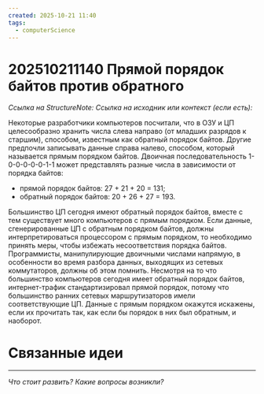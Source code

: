```yaml
---
created: 2025-10-21 11:40
tags:
  - computerScience
---
```

# 202510211140 Прямой порядок байтов против обратного

*Ссылка на StructureNote:*
*Ссылка на исходник или контекст (если есть):*

Некоторые разработчики компьютеров посчитали, что в ОЗУ и ЦП целесообразно хранить числа слева направо (от младших разрядов к старшим), способом, известным как обратный порядок байтов. Другие предпочли записывать данные справа налево, способом, который называется прямым порядком байтов. Двоичная последовательность 1-0-0-0-0-0-1-1 может представлять разные числа в зависимости от порядка байтов:

- прямой порядок байтов: 27 + 21 + 20 = 131;
- обратный порядок байтов: 20 + 26 + 27 = 193.

Большинство ЦП сегодня имеют обратный порядок байтов, вместе с тем существует много компьютеров с прямым порядком. Если данные, сгенерированные ЦП с обратным порядком байтов, должны интерпретироваться процессором с прямым порядком, то необходимо принять меры, чтобы избежать несоответствия порядка байтов. Программисты, манипулирующие двоичными числами напрямую, в особенности во время разбора данных, выходящих из сетевых коммутаторов, должны об этом помнить. Несмотря на то что большинство компьютеров сегодня имеет обратный порядок байтов, интернет-трафик стандартизировал прямой порядок, потому что большинство ранних сетевых маршрутизаторов имели соответствующие ЦП. Данные с прямым порядком окажутся искажены, если их прочитать так, как если бы порядок в них был обратным, и наоборот.

# Связанные идеи

---

*Что стоит развить? Какие вопросы возникли?*
